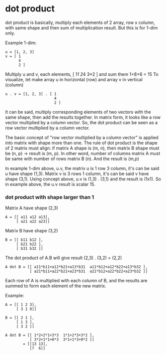 # dot product
dot product is basically, multiply each elements of 2 array, row x column, with same shape and then sum of multiplication result. But this is for 1-dim only.

Example 1-dim:
```
u = [1, 2, 3]
v = [ 1
      4
      2 ]
```

Multiply u and v, each elements, [ 1*1 2*4 3*2 ] and sum them 1+8+6 = 15
To visualize, let make array u in horizontal (row) and array v in vertical (column)
```
u . v = [1, 2, 3] . [ 1
                      4
                      2 ]
```

It can be said, multiply corresponding elements of two vectors with the same shape, then add the results together.
In matrix form, it looks like a row vector multiplied by a column vector.
So, the dot product can be seen as a row vector multiplied by a column vector.

The basic concept of "row vector multiplied by a column vector" is applied into matrix with shape more than one.
The rule of dot product is the shape of 2 matrix must align: 
if matrix A shape is (m, n), then matrix B shape must be (n, p) -> result is (m, p).
In other word, number of columns matrix A must be same with number of rows matrix B (n).
And the result is (m,p) 

In example 1-dim above, u.v, the matrix u is 1 row 3 column, it's can be said u have shape (1,3). 
Matrix v is 3 rows 1 column, it's can be said v have shape (3,1). 
Using concept above, u.v is (1,3) . (3,1) and the result is (1x1). 
So in example above, the u.v result is scalar 15.


### dot product with shape larger than 1
Matrix A have shape (2,3)
```
A = [[ a11 a12 a13],
     [ a21 a22 a23]]
```

Matrix B have shape (3,2)
```
B = [[ b11 b12 ],
     [ b21 b22 ],
     [ b31 b32 ]]
```

The dot product of A.B will give result (2,3) . (3,2) = (2,2)
```
A dot B = [[ a11*b11+a12*b21+a13*b31  a11*b12+a12*b22+a13*b32 ],
           [ a21*b11+a22*b21+a23*b31  a21*b12+a22*b22+a23*b32 ]]
```

Each row of A is multiplied with each column of B, and the results are summed to form each element of the new matrix.

Example:
```
A = [[ 1 2 3],
     [ 3 1 0]]

B = [[ 2 1 ],
     [ 1 3 ],
     [ 3 2 ]]

A dot B = [[ 1*2+2*1+3*3  1*1+2*3+3*2 ],
           [ 3*2+1*1+0*3  3*1+1*3+0*2 ]]
        = [[13 13],
           [7  6]]
```


